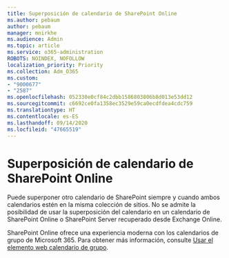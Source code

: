 ```yaml
---
title: Superposición de calendario de SharePoint Online
ms.author: pebaum
author: pebaum
manager: mnirkhe
ms.audience: Admin
ms.topic: article
ms.service: o365-administration
ROBOTS: NOINDEX, NOFOLLOW
localization_priority: Priority
ms.collection: Adm_O365
ms.custom:
- "9000677"
- "2587"
ms.openlocfilehash: 052330e0cf84c2dbb1586803806b8d013e53dd12
ms.sourcegitcommit: c6692ce0fa1358ec3529e59ca0ecdfdea4cdc759
ms.translationtype: HT
ms.contentlocale: es-ES
ms.lasthandoff: 09/14/2020
ms.locfileid: "47665519"
---
```

# <a name="sharepoint-online-calendar-overlay"></a>Superposición de calendario de SharePoint Online

Puede superponer otro calendario de SharePoint siempre y cuando ambos calendarios estén en la misma colección de sitios. No se admite la posibilidad de usar la superposición del calendario en un calendario de SharePoint Online o SharePoint Server recuperado desde Exchange Online.

SharePoint Online ofrece una experiencia moderna con los calendarios de grupo de Microsoft 365. Para obtener más información, consulte [Usar el elemento web calendario de grupo](https://support.microsoft.com/es-ES/office/use-the-group-calendar-web-part-eaf3c04d-5699-48cb-8b5e-3caa887d51ce).
